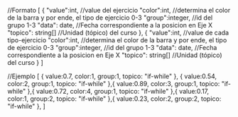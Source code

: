 //Formato
[
	{ 
		"value":int, 			            //value del ejercicio
		"color":int,						//determina el color de la barra y por ende, el tipo de ejercicio 0-3
		"group":integer, 					//id del grupo 1-3
		"data": date,				     	//Fecha correspondiente a la posicion en Eje X
	    "topico": string[]					//Unidad (tópico) del curso
	},
	{ 
		"value":int, 			            //value de cada tipo-ejercicio
		"color":int,						//determina el color de la barra y por ende, el tipo de ejercicio 0-3
		"group":integer, 					//id del grupo 1-3
		"data": date,				     	//Fecha correspondiente a la posicion en Eje X
	    "topico": string[]					//Unidad (tópico) del curso
	}
]


//Ejemplo
[
	{ 
		value:0.7,
		color:1,
		group:1,
	    topico: "if-while"
	},
	{ 
		value:0.54,
		color:2,
		group:1,
	    topico: "if-while"
	},{ 
		value:0.89,
		color:3,
		group:1,
	    topico: "if-while"
	},{ 
		value:0.72,
		color:4,
		group:1,
	    topico: "if-while"
	},{ 
		value:0.17,
		color:1,
		group:2,
	    topico: "if-while"
	},{ 
		value:0.23,
		color:2,
		group:2,
	    topico: "if-while"
	},
]